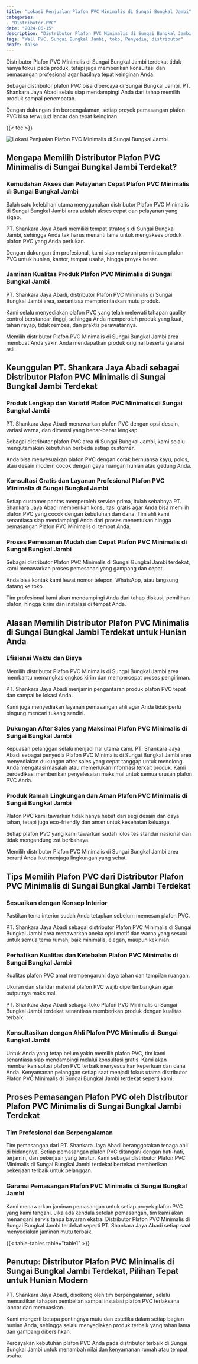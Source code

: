 ```yaml
---
title: "Lokasi Penjualan Plafon PVC Minimalis di Sungai Bungkal Jambi"
categories: 
- "Distributor-PVC"
date: "2024-06-15"
description: "Distributor Plafon PVC Minimalis di Sungai Bungkal Jambi bagi tempat tinggal, perkantoran, serta toko. Panel berkualitas, variasi motif, pilihan warna menarik, beserta jasa instalasi ditangani oleh tenaga ahli ahli serta jaminan resmi!|Layanan penjualan Plafon PVC Minimalis di Sungai Bungkal Jambi bagi keperluan hunian, office, maupun gerai, beserta material terbaik dan penempatan oleh tenaga ahli berpengalaman serta kepastian resmi.|Solusi Plafon PVC Minimalis di Sungai Bungkal Jambi yang terpercaya bagi tempat tinggal, perkantoran, serta ritel, dengan produk unggulan dan penempatan oleh teknisi berpengalaman serta garansi resmi.|Penyediaan Plafon PVC Minimalis di Sungai Bungkal Jambi untuk hunian, perkantoran, dan ritel, dengan produk berkualitas dan penempatan dikerjakan oleh tenaga ahli ahli, dilengkapi beserta garansi resmi.}"
tags: "Wall PVC, Sungai Bungkal Jambi, toko, Penyedia, distributor"
draft: false
---
```


Distributor Plafon PVC Minimalis di Sungai Bungkal Jambi terdekat tidak hanya fokus pada produk, tetapi juga memberikan konsultasi dan pemasangan profesional agar hasilnya tepat keinginan Anda.

Sebagai distributor plafon PVC bisa dipercaya di Sungai Bungkal Jambi, PT. Shankara Jaya Abadi selalu siap mendampingi Anda dari tahap memilih produk sampai penempatan.

Dengan dukungan tim berpengalaman, setiap proyek pemasangan plafon PVC bisa terwujud lancar dan tepat keinginan.

{{< toc >}}

![Lokasi Penjualan Plafon PVC Minimalis di Sungai Bungkal Jambi](/images/Distributor-PVC/Lokasi-Penjualan-Plafon-PVC-Minimalis-di-Sungai-Bungkal-Jambi.png)


## Mengapa Memilih Distributor Plafon PVC Minimalis di Sungai Bungkal Jambi Terdekat?

### Kemudahan Akses dan Pelayanan Cepat Plafon PVC Minimalis di Sungai Bungkal Jambi

Salah satu kelebihan utama menggunakan distributor Plafon PVC Minimalis di Sungai Bungkal Jambi area adalah akses cepat dan pelayanan yang sigap.

PT. Shankara Jaya Abadi memiliki tempat strategis di Sungai Bungkal Jambi, sehingga Anda tak harus menanti lama untuk mengakses produk plafon PVC yang Anda perlukan.

Dengan dukungan tim profesional, kami siap melayani permintaan plafon PVC untuk hunian, kantor, tempat usaha, hingga proyek besar.

### Jaminan Kualitas Produk Plafon PVC Minimalis di Sungai Bungkal Jambi

PT. Shankara Jaya Abadi, distributor Plafon PVC Minimalis di Sungai Bungkal Jambi area, senantiasa memprioritaskan mutu produk.

Kami selalu menyediakan plafon PVC yang telah melewati tahapan quality control berstandar tinggi, sehingga Anda memperoleh produk yang kuat, tahan rayap, tidak rembes, dan praktis perawatannya.

Memilih distributor Plafon PVC Minimalis di Sungai Bungkal Jambi area membuat Anda yakin Anda mendapatkan produk original beserta garansi asli.

## Keunggulan PT. Shankara Jaya Abadi sebagai Distributor Plafon PVC Minimalis di Sungai Bungkal Jambi Terdekat

### Produk Lengkap dan Variatif Plafon PVC Minimalis di Sungai Bungkal Jambi

PT. Shankara Jaya Abadi menawarkan plafon PVC dengan opsi desain, variasi warna, dan dimensi yang benar-benar lengkap.

Sebagai distributor plafon PVC area di Sungai Bungkal Jambi, kami selalu mengutamakan kebutuhan berbeda setiap customer.

Anda bisa menyesuaikan plafon PVC dengan corak bernuansa kayu, polos, atau desain modern cocok dengan gaya ruangan hunian atau gedung Anda.

### Konsultasi Gratis dan Layanan Profesional Plafon PVC Minimalis di Sungai Bungkal Jambi

Setiap customer pantas memperoleh service prima, itulah sebabnya PT. Shankara Jaya Abadi memberikan konsultasi gratis agar Anda bisa memilih plafon PVC yang cocok dengan kebutuhan dan dana. Tim ahli kami senantiasa siap mendampingi Anda dari proses menentukan hingga pemasangan Plafon PVC Minimalis di tempat Anda.

### Proses Pemesanan Mudah dan Cepat Plafon PVC Minimalis di Sungai Bungkal Jambi

Sebagai distributor Plafon PVC Minimalis di Sungai Bungkal Jambi terdekat, kami menawarkan proses pemesanan yang gampang dan cepat.

Anda bisa kontak kami lewat nomor telepon, WhatsApp, atau langsung datang ke toko.

Tim profesional kami akan mendampingi Anda dari tahap diskusi, pemilihan plafon, hingga kirim dan instalasi di tempat Anda.

## Alasan Memilih Distributor Plafon PVC Minimalis di Sungai Bungkal Jambi Terdekat untuk Hunian Anda

### Efisiensi Waktu dan Biaya

Memilih distributor Plafon PVC Minimalis di Sungai Bungkal Jambi area membantu memangkas ongkos kirim dan mempercepat proses pengiriman.

PT. Shankara Jaya Abadi menjamin pengantaran produk plafon PVC tepat dan sampai ke lokasi Anda.

Kami juga menyediakan layanan pemasangan ahli agar Anda tidak perlu bingung mencari tukang sendiri.

### Dukungan After Sales yang Maksimal Plafon PVC Minimalis di Sungai Bungkal Jambi

Kepuasan pelanggan selalu menjadi hal utama kami. PT. Shankara Jaya Abadi sebagai penyedia Plafon PVC Minimalis di Sungai Bungkal Jambi area menyediakan dukungan after sales yang cepat tanggap untuk menolong Anda mengatasi masalah atau memerlukan informasi terkait produk. Kami berdedikasi memberikan penyelesaian maksimal untuk semua urusan plafon PVC Anda.

### Produk Ramah Lingkungan dan Aman Plafon PVC Minimalis di Sungai Bungkal Jambi

Plafon PVC kami tawarkan tidak hanya hebat dari segi desain dan daya tahan, tetapi juga eco-friendly dan aman untuk kesehatan keluarga.

Setiap plafon PVC yang kami tawarkan sudah lolos tes standar nasional dan tidak mengandung zat berbahaya.

Memilih distributor Plafon PVC Minimalis di Sungai Bungkal Jambi area berarti Anda ikut menjaga lingkungan yang sehat.

## Tips Memilih Plafon PVC dari Distributor Plafon PVC Minimalis di Sungai Bungkal Jambi Terdekat

### Sesuaikan dengan Konsep Interior

Pastikan tema interior sudah Anda tetapkan sebelum memesan plafon PVC.

PT. Shankara Jaya Abadi sebagai distributor Plafon PVC Minimalis di Sungai Bungkal Jambi area menawarkan aneka opsi motif dan warna yang sesuai untuk semua tema rumah, baik minimalis, elegan, maupun kekinian.

### Perhatikan Kualitas dan Ketebalan Plafon PVC Minimalis di Sungai Bungkal Jambi

Kualitas plafon PVC amat mempengaruhi daya tahan dan tampilan ruangan.

Ukuran dan standar material plafon PVC wajib dipertimbangkan agar outputnya maksimal.

PT. Shankara Jaya Abadi sebagai toko Plafon PVC Minimalis di Sungai Bungkal Jambi terdekat senantiasa memberikan produk dengan kualitas terbaik.

### Konsultasikan dengan Ahli Plafon PVC Minimalis di Sungai Bungkal Jambi

Untuk Anda yang tetap belum yakin memilih plafon PVC, tim kami senantiasa siap mendampingi melalui konsultasi gratis. Kami akan memberikan solusi plafon PVC terbaik menyesuaikan keperluan dan dana Anda. Kenyamanan pelanggan setiap saat menjadi fokus utama distributor Plafon PVC Minimalis di Sungai Bungkal Jambi terdekat seperti kami.

## Proses Pemasangan Plafon PVC oleh Distributor Plafon PVC Minimalis di Sungai Bungkal Jambi Terdekat

### Tim Profesional dan Berpengalaman

Tim pemasangan dari PT. Shankara Jaya Abadi beranggotakan tenaga ahli di bidangnya. Setiap pemasangan plafon PVC ditangani dengan hati-hati, terjamin, dan pekerjaan yang teratur. Kami sebagai distributor Plafon PVC Minimalis di Sungai Bungkal Jambi terdekat bertekad memberikan pekerjaan terbaik untuk pelanggan.

### Garansi Pemasangan Plafon PVC Minimalis di Sungai Bungkal Jambi

Kami menawarkan jaminan pemasangan untuk setiap proyek plafon PVC yang kami tangani. Jika ada kendala setelah pemasangan, tim kami akan menangani servis tanpa bayaran ekstra. Distributor Plafon PVC Minimalis di Sungai Bungkal Jambi terdekat seperti PT. Shankara Jaya Abadi setiap saat menyediakan jaminan mutu terbaik.

{{< table-tables table="table1" >}}

## Penutup: Distributor Plafon PVC Minimalis di Sungai Bungkal Jambi Terdekat, Pilihan Tepat untuk Hunian Modern

PT. Shankara Jaya Abadi, disokong oleh tim berpengalaman, selalu memastikan tahapan pembelian sampai instalasi plafon PVC terlaksana lancar dan memuaskan.

Kami mengerti betapa pentingnya mutu dan estetika dalam setiap bagian hunian Anda, sehingga selalu menyediakan produk terbaik yang tahan lama dan gampang dibersihkan.

Percayakan kebutuhan plafon PVC Anda pada distributor terbaik di Sungai Bungkal Jambi untuk menambah nilai dan kenyamanan rumah atau tempat usaha.